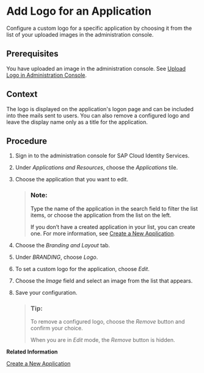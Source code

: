 <!-- loioef9e5d56a20f47518c41034968fe172a -->

# Add Logo for an Application

Configure a custom logo for a specific application by choosing it from the list of your uploaded images in the administration console.



<a name="loioef9e5d56a20f47518c41034968fe172a__prereq_z15_hl1_d1c"/>

## Prerequisites

You have uploaded an image in the administration console. See [Upload Logo in Administration Console](upload-logo-in-administration-console-41e7627.md).



<a name="loioef9e5d56a20f47518c41034968fe172a__context_qpv_2l1_d1c"/>

## Context

The logo is displayed on the application's logon page and can be included into thee mails sent to users. You can also remove a configured logo and leave the display name only as a title for the application.



## Procedure

1.  Sign in to the administration console for SAP Cloud Identity Services.

2.  Under *Applications and Resources*, choose the *Applications* tile.

3.  Choose the application that you want to edit.

    > ### Note:  
    > Type the name of the application in the search field to filter the list items, or choose the application from the list on the left.
    > 
    > If you don’t have a created application in your list, you can create one. For more information, see [Create a New Application](create-a-new-application-0d4b255.md).

4.  Choose the *Branding and Layout* tab.

5.  Under *BRANDING*, choose *Logo*.

6.  To set a custom logo for the application, choose *Edit*.

7.  Choose the *Image* field and select an image from the list that appears.

8.  Save your configuration.

    > ### Tip:  
    > To remove a configured logo, choose the *Remove* button and confirm your choice.
    > 
    > When you are in *Edit* mode, the *Remove* button is hidden.


**Related Information**  


[Create a New Application](create-a-new-application-0d4b255.md "You can create a new application and customize it to comply with your company requirements.")

